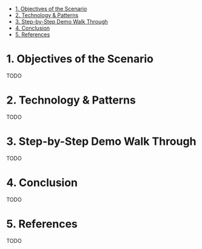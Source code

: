 
- [1. Objectives of the Scenario](#1-objectives-of-the-scenario)
- [2. Technology & Patterns](#2-technology--patterns)
- [3. Step-by-Step Demo Walk Through](#3-step-by-step-demo-walk-through)
- [4. Conclusion](#4-conclusion)
- [5. References](#5-references)

# 1. Objectives of the Scenario

TODO

# 2. Technology & Patterns

TODO

# 3. Step-by-Step Demo Walk Through

TODO

# 4. Conclusion

TODO

# 5. References

TODO
